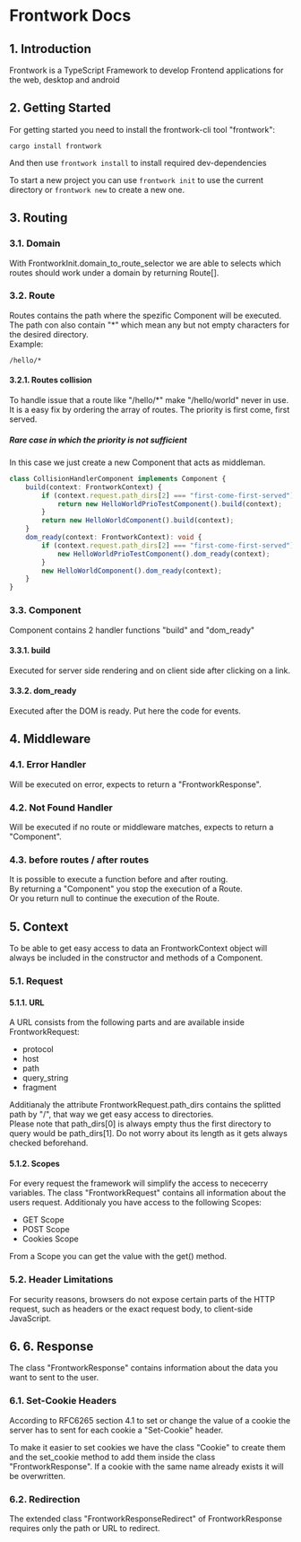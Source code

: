<style>
    h1 {
        counter-reset: h2
    }

    h2 {
        counter-reset: h3
    }

    h3 {
        counter-reset: h4
    }

    h2:before {
        counter-increment: h2;
        content: counter(h2) ". "
    }

    h3:before {
        counter-increment: h3;
        content: counter(h2) "." counter(h3) ". "
    }

    h4:before {
        counter-increment: h4;
        content: counter(h2) "." counter(h3) "." counter(h4) ". "
    }
</style>

# Frontwork Docs

## Introduction
Frontwork is a TypeScript Framework to develop Frontend applications for the web, desktop and android


## Getting Started
For getting started you need to install the frontwork-cli tool "frontwork": 

    cargo install frontwork  
And then use `frontwork install` to install required dev-dependencies 

To start a new project you can use `frontwork init` to use the current directory or `frontwork new` to create a new one.


## Routing
### Domain
With FrontworkInit.domain_to_route_selector we are able to selects which routes should work under a domain by returning Route[].

### Route
Routes contains the path where the spezific Component will be executed.
The path con also contain "*" which mean any but not empty characters for the desired directory.  
Example:

    /hello/*

#### Routes collision
To handle issue that a route like "/hello/*" make "/hello/world" never in use. It is a easy fix by ordering the array of routes. The priority is first come, first served.

##### Rare case in which the priority is not sufficient
In this case we just create a new Component that acts as middleman.
```TypeScript
class CollisionHandlerComponent implements Component {
    build(context: FrontworkContext) {
        if (context.request.path_dirs[2] === "first-come-first-served") {
            return new HelloWorldPrioTestComponent().build(context);
        }
        return new HelloWorldComponent().build(context);
    }
    dom_ready(context: FrontworkContext): void {
        if (context.request.path_dirs[2] === "first-come-first-served") {
            new HelloWorldPrioTestComponent().dom_ready(context);
        }
        new HelloWorldComponent().dom_ready(context);
    }
}
```

### Component
Component contains 2 handler functions "build" and "dom_ready" 

#### build
Executed for server side rendering and on client side after clicking on a link.

#### dom_ready
Executed after the DOM is ready. Put here the code for events.



## Middleware

### Error Handler
Will be executed on error, expects to return a "FrontworkResponse".

### Not Found Handler
Will be executed if no route or middleware matches, expects to return a "Component".

### before routes / after routes
It is possible to execute a function before and after routing.   
By returning a "Component" you stop the execution of a Route.  
Or you return null to continue the execution of the Route.


## Context
To be able to get easy access to data an FrontworkContext object will always be included in the constructor and methods of a Component.

### Request
#### URL
A URL consists from the following parts and are available inside FrontworkRequest:

- protocol
- host
- path
- query_string
- fragment

Additianaly the attribute FrontworkRequest.path_dirs contains the splitted path by "/", that way we get easy access to directories.  
Please note that path_dirs[0] is always empty thus the first directory to query would be path_dirs[1]. Do not worry about its length as it gets always checked beforehand.


#### Scopes
For every request the framework will simplify the access to nececerry variables. The class "FrontworkRequest" contains all information about the users request. Additionaly you have access to the following Scopes:

- GET Scope
- POST Scope
- Cookies Scope

From a Scope you can get the value with the get() method.

### Header Limitations
For security reasons, browsers do not expose certain parts of the HTTP request, such as headers or the exact request body, to client-side JavaScript.

## 6. Response
The class "FrontworkResponse" contains information about the data you want to sent to the user.

### Set-Cookie Headers
According to RFC6265 section 4.1 to set or change the value of a cookie the server has to sent for each cookie a "Set-Cookie" header.  

To make it easier to set cookies we have the class "Cookie" to create them and the set_cookie method to add them inside the class "FrontworkResponse". If a cookie with the same name already exists it will be overwritten.

### Redirection
The extended class "FrontworkResponseRedirect" of FrontworkResponse requires only the path or URL to redirect.